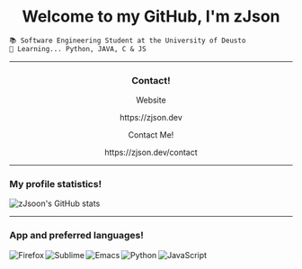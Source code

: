 <h1 align = 'center'>Welcome to my GitHub, I'm zJson</h1>

```md
📚 Software Engineering Student at the University of Deusto
📂 Learning... Python, JAVA, C & JS
```
<hr>

<h3 align = 'center'>Contact!</h3>

<p align = 'center'>Website</p>
<p align = 'center'>https://zjson.dev</p>

<p align = 'center'>Contact Me!</p>
<p align = 'center'>https://zjson.dev/contact</p>

<hr>

### My profile statistics!

![zJsoon's GitHub stats](https://github-readme-stats.vercel.app/api?username=zJsoon&show_icons=true&theme=dark)


<hr>

### App and preferred languages!

<img align = 'left' alt = 'Firefox' src = 'https://img.shields.io/badge/Firefox-FF7139?style=for-the-badge&logo=Firefox-Browser&logoColor=white'/>
<img align = 'left' alt = 'Sublime' src = 'https://img.shields.io/badge/sublime_text-%23575757.svg?style=for-the-badge&logo=sublime-text&logoColor=important'/>
<img align = 'left' alt = 'Emacs' src = 'https://img.shields.io/badge/Emacs-%237F5AB6.svg?&style=for-the-badge&logo=gnu-emacs&logoColor=white'/>
<img align = 'left' alt = 'Python' src = 'https://img.shields.io/badge/python-3670A0?style=for-the-badge&logo=python&logoColor=ffdd54'/>
<img alt = 'JavaScript' src = 'https://img.shields.io/badge/javascript-%23323330.svg?style=for-the-badge&logo=javascript&logoColor=%23F7DF1E'/>
